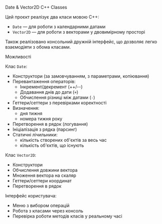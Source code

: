   Date &  Vector2D C++ Classes

Цей проєкт реалізує два класи мовою C++:

- `Date` — для роботи з календарними датами
- `Vector2D` — для роботи з векторами у двовимірному просторі

Також реалізовано консольний дружній інтерфейс, що дозволяє легко взаємодіяти з обома класами.

 Можливості

 Клас `Date`:
- Конструктори (за замовчуванням, з параметрами, копіювання)
- Перевантаження операторів:
  - Інкремент/декремент (++/--)
  - Додавання днів до дати (`+`)
  - Обчислення різниці між датами (`-`)
- Геттери/сеттери з перевірками коректності
- Визначення:
  - дня тижня
  - номера тижня року
- Перетворення в рядок (логування)
- Ініціалізація з рядка (парсинг)
- Статичні лічильники:
  - кількість створених об'єктів за весь час
  - кількість об'єктів, що існують

 Клас `Vector2D`:
- Конструктори
- Обчислення довжини вектора
- Множення вектора на скаляр
- Геттери/сеттери координат
- Перетворення в рядок

 Інтерфейс користувача:
- Меню з вибором операцій
- Робота з класами через консоль
- Перевірка роботи методів класів у реальному часі

 
